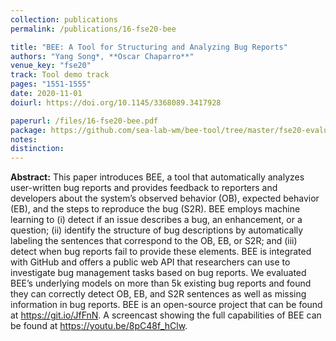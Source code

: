 ```yaml
---
collection: publications
permalink: /publications/16-fse20-bee

title: "BEE: A Tool for Structuring and Analyzing Bug Reports"
authors: "Yang Song*, **Oscar Chaparro**"
venue_key: "fse20"
track: Tool demo track
pages: "1551-1555"
date: 2020-11-01
doiurl: https://doi.org/10.1145/3368089.3417928

paperurl: /files/16-fse20-bee.pdf
package: https://github.com/sea-lab-wm/bee-tool/tree/master/fse20-evaluation
notes: 
distinction: 
---
```


**Abstract:** This paper introduces BEE, a tool that automatically analyzes user-written bug reports and provides feedback to reporters and developers about the system’s observed behavior (OB), expected behavior (EB), and the steps to reproduce the bug (S2R). BEE employs machine learning to (i) detect if an issue describes a bug, an enhancement, or a question; (ii) identify the structure of bug descriptions by automatically labeling the sentences that correspond to the OB, EB, or S2R; and (iii) detect when bug reports fail to provide these elements. BEE is integrated with GitHub and offers a public web API that researchers can use to investigate bug management tasks based on bug reports. We evaluated BEE’s underlying models on more than 5k existing bug reports and found they can correctly detect OB, EB, and S2R sentences as well as missing information in bug reports. BEE is an open-source project that can be found at https://git.io/JfFnN. A screencast showing the full capabilities of BEE can be found at https://youtu.be/8pC48f_hClw.